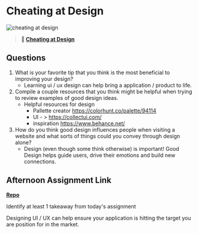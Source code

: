 # Cheating at Design

![cheating at design](https://bcw.blob.core.windows.net/public/img/courses/5247609446691139)

> **📖 [Cheating at Design](https://codeworksacademy.com/fs-student-guide/resources/wk1/04-Cheating-at-Design)**

## Questions

1. What is your favorite tip that you think is the most beneficial to improving your design?
   - Learning ui / ux design can help bring a application / product to life.
2. Compile a couple resources that you think might be helpful when trying to review examples of good design ideas.
   - Helpful resources for design
     - Pallette creator https://colorhunt.co/palette/94114
     - UI - > https://collectui.com/
     - inspiration https://www.behance.net/
3. How do you think good design influences people when visiting a website and what sorts of things could you convey through design alone?
   - Design (even though some think otherwise) is important! Good Design helps guide users, drive their emotions and build new connections.

## Afternoon Assignment Link

**[Repo](https://github.com/gp3r3z/clone-site)**

Identify at least 1 takeaway from today's assignment

Designing UI / UX can help ensure your application is hitting the target you are position for in the market.
